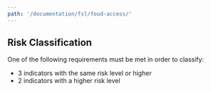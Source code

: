 ```yaml
---
path: '/documentation/fsl/food-access/'
---
```


## Risk Classification

One of the following requirements must be met in order to classify:

- 3 indicators with the same risk level or higher
- 2 indicators with a higher risk level
